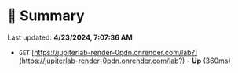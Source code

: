 # 📖 Summary
Last updated: **4/23/2024, 7:07:36 AM**

- `GET` [https://jupiterlab-render-0pdn.onrender.com/lab?](https://jupiterlab-render-0pdn.onrender.com/lab?) - **Up** (360ms)

